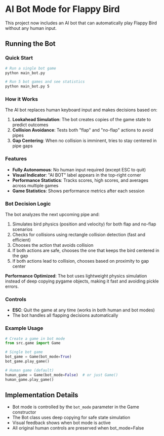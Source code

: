 # AI Bot Mode for Flappy Bird

This project now includes an AI bot that can automatically play Flappy Bird without any human input.

## Running the Bot

### Quick Start
```bash
# Run a single bot game
python main_bot.py

# Run 5 bot games and see statistics
python main_bot.py 5
```

### How it Works

The AI bot replaces human keyboard input and makes decisions based on:
1. **Lookahead Simulation**: The bot creates copies of the game state to predict outcomes
2. **Collision Avoidance**: Tests both "flap" and "no-flap" actions to avoid pipes
3. **Gap Centering**: When no collision is imminent, tries to stay centered in pipe gaps

### Features

- **Fully Autonomous**: No human input required (except ESC to quit)
- **Visual Indicator**: "AI BOT" label appears in the top-right corner
- **Performance Statistics**: Tracks scores, high scores, and averages across multiple games
- **Game Statistics**: Shows performance metrics after each session

### Bot Decision Logic

The bot analyzes the next upcoming pipe and:
1. Simulates bird physics (position and velocity) for both flap and no-flap scenarios
2. Checks for collisions using rectangle collision detection (fast and efficient)
3. Chooses the action that avoids collision
4. If both actions are safe, chooses the one that keeps the bird centered in the gap
5. If both actions lead to collision, chooses based on proximity to gap center

**Performance Optimized**: The bot uses lightweight physics simulation instead of deep copying pygame objects, making it fast and avoiding pickle errors.

### Controls

- **ESC**: Quit the game at any time (works in both human and bot modes)
- The bot handles all flapping decisions automatically

### Example Usage

```python
# Create a game in bot mode
from src.game import Game

# Single bot game
bot_game = Game(bot_mode=True)
bot_game.play_game()

# Human game (default)
human_game = Game(bot_mode=False)  # or just Game()
human_game.play_game()
```

## Implementation Details

- Bot mode is controlled by the `bot_mode` parameter in the Game constructor
- The Bot class uses deep copying for safe state simulation
- Visual feedback shows when bot mode is active
- All original human controls are preserved when bot_mode=False
